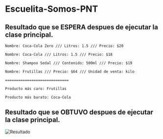 # Escuelita-Somos-PNT

## Resultado que se ESPERA despues de ejecutar la clase principal.

```
Nombre: Coca-Cola Zero /// Litros: 1.5 /// Precio: $20

Nombre: Coca-Cola /// Litros: 1.5 /// Precio: $18

Nombre: Shampoo Sedal /// Contenido: 500ml /// Precio: $19

Nombre: Frutillas /// Precio: $64 /// Unidad de venta: kilo

=============================

Producto más caro: Frutillas

Producto más barato: Coca-Cola
```
## Resultado que se OBTUVO despues de ejecutar la clase principal.

![Resultado](https://i.ibb.co/5RG24jF/image.png)
